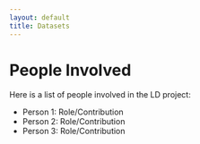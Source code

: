```yaml
---
layout: default
title: Datasets
---
```


# People Involved

Here is a list of people involved in the LD project:

- Person 1: Role/Contribution
- Person 2: Role/Contribution
- Person 3: Role/Contribution
